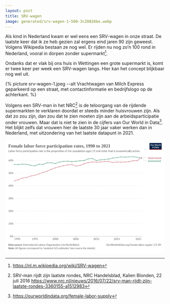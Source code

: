 ```yaml
---
layout: post
title: SRV-wagen
image: generated/srv-wagen-1-500-3c20826be.webp
---
```


Als kind in Nederland kwam er wel eens een SRV-wagen in onze straat. De laatste keer dat ik ze heb gezien zal ergens eind jaren 90 zijn geweest. Volgens Wikipedia bestaan ze nog wel. Er rijden nu nog zo’n 100 rond in Nederland, vooral in dorpen zonder supermarkt[^1].

Ondanks dat er vlak bij ons huis in Wettingen een grote supermarkt is, komt er twee keer per week een SRV-wagen langs. Hier kan het concept blijkbaar nog wel uit.

{% picture srv-wagen-1.jpeg --alt Vrachtwagen van Milch Express geparkeerd op een straat, met contactinformatie en bedrijfslogo op de achterkant. %}

Volgens een SRV-man in het NRC[^2] is de teloorgang van de rijdende supermarkten te verklaren doordat er steeds minder huisvrouwen zijn. Als dat zo zou zijn, dan zou dat te zien moeten zijn aan de arbeidsparticipatie onder vrouwen. Maar dat is niet te zien in de cijfers van Our World in Data[^3]. Het blijkt zelfs dat vrouwen hier de laatste 30 jaar vaker werken dan in Nederland, met uitzondering van het laatste datapunt in 2021.

![](assets/srv-wagen-2.svg)

[^1]: <https://nl.m.wikipedia.org/wiki/SRV-wagen>
[^2]: SRV-man rijdt zijn laatste rondes, NRC Handelsblad, Kalien Blonden, 22 juli 2016 <https://www.nrc.nl/nieuws/2016/07/22/srv-man-rijdt-zijn-laatste-rondes-3360155-a1512983>
[^3]: <https://ourworldindata.org/female-labor-supply>

